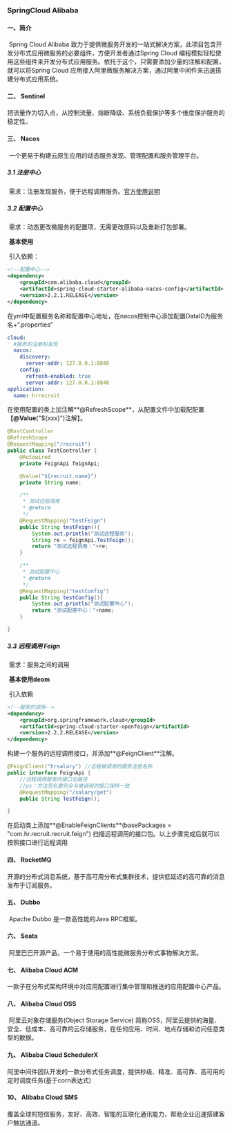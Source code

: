 ### SpringCloud Alibaba

####  一、简介

​          Spring Cloud  Alibaba 致力于提供微服务开发的一站式解决方案，此项目包含开发分布式应用微服务的必要组件，方便开发者通过Spring Cloud 编程模拟轻松使用这些组件来开发分布式应用服务。依托于这个，只需要添加少量的注解和配置，就可以将Spring Cloud 应用接入阿里微服务解决方案，通过阿里中间件来迅速搭建分布式应用系统。

#### 二、 Sentinel

​          把流量作为切入点，从控制流量、熔断降级、系统负载保护等多个维度保护服务的稳定性。

#### 三、 Nacos

​           一个更易于构建云原生应用的动态服务发现、管理配置和服务管理平台。

##### 3.1 注册中心

​       需求：注册发现服务，便于远程调用服务。[官方使用说明](https://github.com/alibaba/spring-cloud-alibaba/blob/master/spring-cloud-alibaba-examples/nacos-example/nacos-discovery-example/readme-zh.md)

##### 3.2 配置中心

​      需求：动态更改微服务的配置项，无需更改原码以及重新打包部署。     

​      **基本使用**

​      引入依赖：

```xml
<!--配置中心-->
<dependency>
    <groupId>com.alibaba.cloud</groupId>
    <artifactId>spring-cloud-starter-alibaba-nacos-config</artifactId>
    <version>2.2.1.RELEASE</version>
</dependency>
```

 在yml中配置服务名称和配置中心地址，在nacos控制中心添加配置DataID为服务名+”.properties“

```yml
cloud: 
  #服务的注册和发现
  nacos:
    discovery:
      server-addr: 127.0.0.1:8848
    config:
      refresh-enabled: true
      server-addr: 127.0.0.1:8848
application:
  name: hrrecruit
```

 在使用配置的类上加注解**@RefreshScope**，从配置文件中加载配配置 【**@Value**("${xxx}")注解】。

```java
@RestController
@RefreshScope
@RequestMapping("/recruit")
public class TestController {
    @Autowired
    private FeignApi feignApi;

    @Value("${recruit.name}")
    private String name;

    /**
     * 测试远程调用
     * @return
     */
    @RequestMapping("testFeign")
    public String testFeign(){
        System.out.println("测试远程服务");
        String re = feignApi.TestFeign();
        return "测试远程调用："+re;
    }

    /**
     * 测试配置中心
     * @return
     */
    @RequestMapping("testConfig")
    public String testConfig(){
        System.out.println("测试配置中心");
        return "测试配置中心："+name;
    }

}
```

##### 3.3 远程调用 Feign 

​     需求：服务之间的调用

​     **基本使用deom**

​     引入依赖

```xml
<!--服务的调用-->
<dependency>
    <groupId>org.springframework.cloud</groupId>
    <artifactId>spring-cloud-starter-openfeign</artifactId>
    <version>2.2.2.RELEASE</version>
</dependency>
```

构建一个服务的远程调用接口，并添加**@FeignClient**注解。

```JAVA
@FeignClient("hrsalary") //远程被调用的服务注册名称
public interface FeignApi {
    //远程调用服务的接口全路径 
    //ps：方法签名要完全与被调用的接口保持一致
    @RequestMapping("/salary/get")
    public String TestFeign();

}
```

在启动类上添加**@EnableFeignClients**(basePackages = "com.hr.recruit.recruit.feign") 扫描远程调用的接口包。以上步骤完成后就可以按照接口进行远程调用





#### 四、 RocketMQ

​         开源的分布式消息系统，基于高可用分布式集群技术，提供低延迟的高可靠的消息发布于订阅服务。

#### 五、 Dubbo

​         Apache Dubbo 是一款高性能的Java RPC框架。

#### 六、 Seata

​        阿里巴巴开源产品，一个易于使用的高性能微服务分布式事物解决方案。

#### 七、 Alibaba Cloud ACM 

​        一款子在分布式架构环境中对应用配置进行集中管理和推送的应用配置中心产品。

#### 八、 Alibaba Cloud OSS

​       阿里云对象存储服务(Object Storage Service) 简称OSS，阿里云提供的海量、安全、低成本、高可靠的云存储服务，在任何应用、时间、地点存储和访问任意类型的数据。

#### 九、 Alibaba Cloud SchedulerX

​       阿里中间件团队开发的一款分布式任务调度，提供秒级、精准、高可靠、高可用的定时调度任务(基于corn表达式)

#### 10、 Alibaba Cloud SMS

​      覆盖全球的短信服务，友好、高效、智能的互联化通讯能力，帮助企业迅速搭建客户触达通道。



